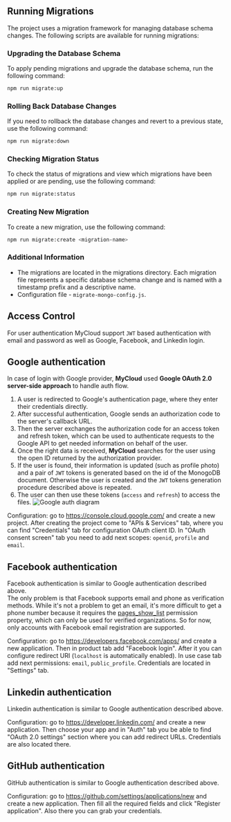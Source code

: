 ## Running Migrations
The project uses a migration framework for managing database schema changes. The following scripts are available for running migrations:

### Upgrading the Database Schema
To apply pending migrations and upgrade the database schema, run the following command:
```bash
npm run migrate:up
```

### Rolling Back Database Changes
If you need to rollback the database changes and revert to a previous state, use the following command:
```bash
npm run migrate:down
```

### Checking Migration Status
To check the status of migrations and view which migrations have been applied or are pending, use the following command:
```bash
npm run migrate:status
```
### Creating New Migration
To create a new migration, use the following command:
```bash
npm run migrate:create <migration-name>
```
### Additional Information
- The migrations are located in the migrations directory. Each migration file represents a specific database schema change and is named with a timestamp prefix and a descriptive name.
- Configuration file - `migrate-mongo-config.js`.

## Access Control

For user authentication MyCloud support `JWT` based authentication with email and password as well as Google, Facebook, and Linkedin login.

## Google authentication

In case of login with Google provider, **MyCloud** used **Google OAuth 2.0 server-side approach** to handle auth flow. <br/>
1. A user is redirected to Google's authentication page, where they enter their credentials directly. <br/>
2. After successful authentication, Google sends an authorization code to the server's callback URL. <br/>
3. Then the server exchanges the authorization code for an access token and refresh token, which can be used to authenticate requests to the Google API to get needed information on behalf of the user. <br/>
4. Once the right data is received, **MyCloud** searches for the user using the open ID returned by the authorization provider. <br/>
5. If the user is found, their information is updated (such as profile photo) and a pair of `JWT` tokens is generated based on the id of the MonogoDB document. Otherwise the user is created and the `JWT` tokens generation procedure described above is repeated.
6. The user can then use these tokens (`access` and `refresh`) to access the files.
![Google auth diagram](https://miro.medium.com/v2/resize:fit:2000/format:webp/1*3hz6pZwAVX3NKxqbe4Lrkw.png)

Configuration: go to https://console.cloud.google.com/ and create a new project. After creating the project come to "APIs & Services" tab, where you can find "Credentials" tab for configuration OAuth client ID. In "OAuth consent screen" tab you need to add next scopes: `openid`, `profile` and `email`.

## Facebook authentication

Facebook authentication is similar to Google authentication described above. <br/>
The only problem is that Facebook supports email and phone as verification methods. While it's not a problem to get an email, it's more difficult to get a phone number because it requires the [pages_show_list](https://developers.facebook.com/docs/permissions/reference/) permission property, which can only be used for verified organizations. So for now, only accounts with Facebook email registration are supported.

Configuration: go to https://developers.facebook.com/apps/ and create a new application. Then in product tab add "Facebook login". After it you can configure redirect URI (`localhost` is automatically enabled). In use case tab add next permissions: `email`, `public_profile`.  Credentials are located in "Settings" tab.

## Linkedin authentication

Linkedin authentication is similar to Google authentication described above. <br/>

Configuration: go to https://developer.linkedin.com/ and create a new application. Then choose your app and in "Auth" tab you be able to find "OAuth 2.0 settings" section where you can add redirect URLs. Credentials are also located there.

## GitHub authentication

GitHub authentication is similar to Google authentication described above. <br/>

Configuration: go to https://github.com/settings/applications/new and create a new application. Then fill all the required fields and click "Register application". Also there you can grab your credentials.
